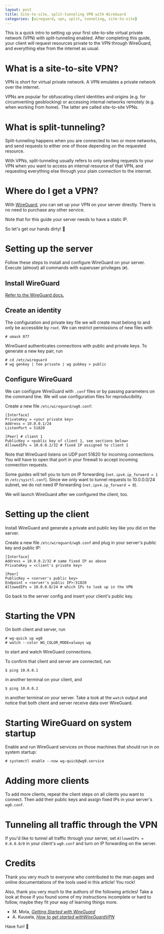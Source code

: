 ```yaml
---
layout: post
title: Site-to-site, split-tunneling VPN with WireGuard
categories: [wireguard, vpn, split, tunneling, site-to-site]
---
```


This is a quick intro to setting up your first site-to-site virtual private network (VPN) with split-tunneling enabled. After completing this guide, your client will request resources private to the VPN through WireGuard, and everything else from the internet as usual.

# What is a site-to-site VPN?

VPN is short for virtual private network. A VPN emulates a private network over the internet.

VPNs are popular for obfuscating client identities and origins (e.g. for circumventing geoblocking) or accessing internal networks remotely (e.g. when working from home). The latter are called site-to-site VPNs.

# What is split-tunneling?

Split-tunneling happens when you are connected to two or more networks, and send requests to either one of those depending on the requested resource.

With VPNs, split-tunneling usually refers to only sending requests to your VPN when you want to access an internal resource of that VPN, and requesting everything else through your plain connection to the internet.

# Where do I get a VPN?

With [WireGuard](https://www.wireguard.com/), you can set up your VPN on your server directly. There is no need to purchase any other service.

Note that for this guide your server needs to have a static IP.

So let's get our hands dirty! :wrench:

# Setting up the server

Follow these steps to install and configure WireGuard on your server. Execute (almost) all commands with superuser privileges (`#`).

## Install WireGuard

[Refer to the WireGuard docs.](https://www.wireguard.com/install/)

## Create an identity

The configuration and private key file we will create must belong to and only be accessible by `root`. We can restrict permissions of new files with

```console
# umask 077
```

WireGuard authenticates connections with public and private keys. To generate a new key pair, run

```console
# cd /etc/wireguard
# wg genkey | tee private | wg pubkey > public
```

## Configure WireGuard

We can configure WireGuard with `.conf` files or by passing parameters on the command line. We will use configuration files for reproducibility.

Create a new file `/etc/wireguard/wg0.conf`:

```
[Interface]
PrivateKey = <your private key>
Address = 10.0.0.1/24
ListenPort = 51820

[Peer] # client 1
PublicKey = <public key of client 1, see sections below>
AllowedIPs = 10.0.0.2/32 # fixed IP assigned to client 1
```

Note that WireGuard listens on UDP port 51820 for incoming connections. You will have to open that port in your firewall to accept incoming connection requests.

Some guides will tell you to turn on IP forwarding (`net.ipv4.ip_forward = 1` in `/etc/sysctl.conf`). Since we only want to tunnel requests to 10.0.0.0/24 subnet, we do not need IP forwarding (`net.ipv4.ip_forward = 0`).

We will launch WireGuard after we configured the client, too.

# Setting up the client

Install WireGuard and generate a private and public key like you did on the server.

Create a new file `/etc/wireguard/wg0.conf` and plug in your server's public key and public IP:

```console
[Interface]
Address = 10.0.0.2/32 # same fixed IP as above
PrivateKey = <client's private key>

[Peer]
PublicKey = <server's public key>
Endpoint = <server's public IP>:51820
AllowedIPs = 10.0.0.0/24 # which IPs to look up in the VPN
```

Go back to the server config and insert your client's public key.

# Starting the VPN

On both client and server, run

```console
# wg-quick up wg0
# watch --color WG_COLOR_MODE=always wg
```

to start and watch WireGuard connections.

To confirm that client and server are connected, run

```
$ ping 10.0.0.1
```

in another terminal on your client, and

```
$ ping 10.0.0.2
```

in another terminal on your server. Take a look at the `watch` output and notice that both client and server receive data over WireGuard.

# Starting WireGuard on system startup

Enable and run WireGuard services on those machines that should run in on system startup:

```
# systemctl enable --now wg-quick@wg0.service
```

# Adding more clients

To add more clients, repeat the client steps on all clients you want to connect. Then add their public keys and assign fixed IPs in your server's `wg0.conf`.

# Tunneling all traffic through the VPN

If you'd like to tunnel all traffic through your server, set `AllowedIPs = 0.0.0.0/0` in your client's `wg0.conf` and turn on IP forwarding on the server.

# Credits

Thank you very much to everyone who contributed to the man pages and online documentations of the tools used in this article! You rock!

Also, thank you very much to the authors of the following articles! Take a look at those if you found some of my instructions incomplete or hard to follow, maybe they fit your way of learning things more.

- M. Mota, [_Getting Started with WireGuard_](https://dev.to/miguelmota/getting-started-with-wireguard-n9e#installing-wireguard-on-client)
- A. Kuusela, [_How to get started withWireGuardVPN_](https://upcloud.com/community/tutorials/get-started-wireguard-vpn/)

Have fun! :tada:
